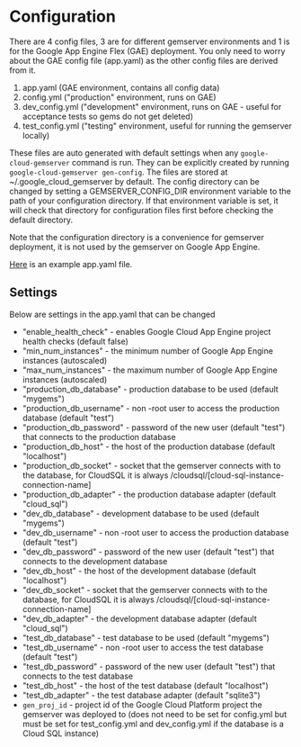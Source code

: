 # Configuration

There are 4 config files, 3 are for different gemserver environments and 1 is
for the Google App Engine Flex (GAE) deployment. You only need to worry about the
GAE config file (app.yaml) as the other config files are derived from it.
1) app.yaml (GAE environment, contains all config data)
2) config.yml ("production" environment, runs on GAE)
3) dev_config.yml ("development" environment, runs on GAE - useful for acceptance
tests so gems do not get deleted)
4) test_config.yml ("testing" environment, useful for running the gemserver
locally)

These files are auto generated with default settings when any `google-cloud-gemserver` command is run. They can be explicitly created by running `google-cloud-gemserver gen-config`. The files are stored at ~/.google_cloud_gemserver by default. The config directory can be changed by setting a GEMSERVER_CONFIG_DIR environment variable to the path of your configuration directory. If that environment variable is set, it will check that directory for configuration files first before checking the default directory.

Note that the configuration directory is a convenience for gemserver deployment, it is not used by the gemserver on Google App Engine.

[Here](docs/app.yaml.example) is an example app.yaml file.

## Settings

Below are settings in the app.yaml that can be changed

* "enable_health_check" - enables Google Cloud App Engine project health checks (default false)
* "min_num_instances" - the minimum number of Google App Engine instances (autoscaled)
* "max_num_instances" - the maximum number of Google App Engine instances (autoscaled)
* "production_db_database" - production database to be used (default "mygems")
* "production_db_username" - non -root user to access the production database (default "test")
* "production_db_password" - password of the new user (default "test") that connects to the production database
* "production_db_host" - the host of the production database (default "localhost")
* "production_db_socket" - socket that the gemserver connects with to the database, for CloudSQL it is always /cloudsql/[cloud-sql-instance-connection-name]
* "production_db_adapter" - the production database adapter (default "cloud_sql")
* "dev_db_database" - development database to be used (default "mygems")
* "dev_db_username" - non -root user to access the production database (default "test")
* "dev_db_password" - password of the new user (default "test") that connects to the development database
* "dev_db_host" - the host of the development database (default "localhost")
* "dev_db_socket" - socket that the gemserver connects with to the database, for CloudSQL it is always /cloudsql/[cloud-sql-instance-connection-name]
* "dev_db_adapter" - the development database adapter (default "cloud_sql")
* "test_db_database" - test database to be used (default "mygems")
* "test_db_username" - non -root user to access the test database (default "test")
* "test_db_password" - password of the new user (default "test") that connects to the test database
* "test_db_host" - the host of the test database (default "localhost")
* "test_db_adapter" - the test database adapter (default "sqlite3")
* `gen_proj_id` - project id of the Google Cloud Platform project the gemserver was deployed to
(does not need to be set for config.yml but must be set for test_config.yml and
dev_config.yml if the database is a Cloud SQL instance)
